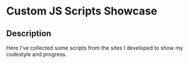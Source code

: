 # Custom JS Scripts Showcase

## Description

Here I've collected some scripts from the sites I developed to show my codestyle and progress.

